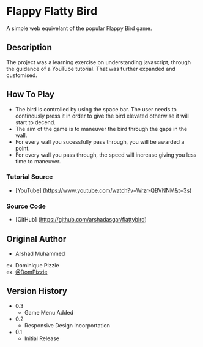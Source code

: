 # Flappy Flatty Bird

A simple web equivelant of the popular Flappy Bird game.

## Description

The project was a learning exercise on understanding javascript, through the guidance of a YouTube tutorial. That was further expanded and customised.

## How To Play
* The bird is controlled by using the space bar. The user needs to continously press it in order to give the bird elevated otherwise it will start to decend.
* The aim of the game is to maneuver the bird through the gaps in the wall. 
* For every wall you sucessfully pass through, you will be awarded a point.
* For every wall you pass through, the speed will increase giving you less time to maneuver.

### Tutorial Source
* [YouTube] (https://www.youtube.com/watch?v=Wrzr-QBVNNM&t=3s)

### Source Code
* [GitHub] (https://github.com/arshadasgar/flattybird)

## Original Author
* Arshad Muhammed 

ex. Dominique Pizzie  
ex. [@DomPizzie](https://twitter.com/dompizzie)

## Version History
* 0.3 
    * Game Menu Added
* 0.2
    * Responsive Design Incorportation
* 0.1
    * Initial Release
